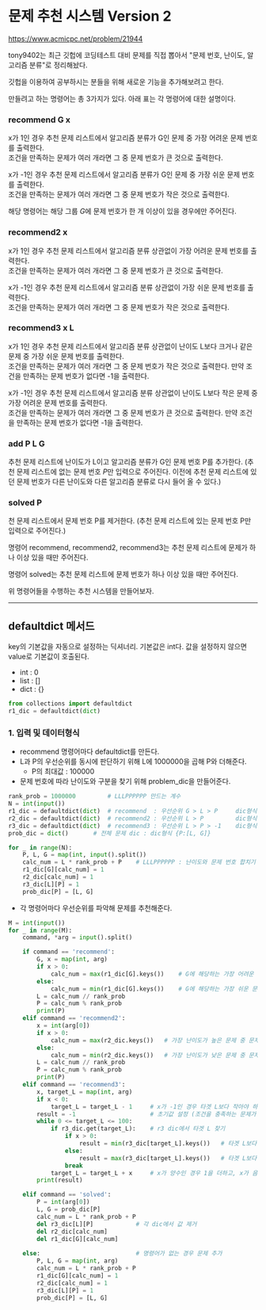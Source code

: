 # 문제 추천 시스템 Version 2
https://www.acmicpc.net/problem/21944

tony9402는 최근 깃헙에 코딩테스트 대비 문제를 직접 뽑아서 "문제 번호, 난이도, 알고리즘 분류"로 정리해놨다.

깃헙을 이용하여 공부하시는 분들을 위해 새로운 기능을 추가해보려고 한다.

만들려고 하는 명령어는 총 3가지가 있다. 아래 표는 각 명령어에 대한 설명이다.

### recommend G x
x가 1인 경우 추천 문제 리스트에서 알고리즘 분류가 G인 문제 중 가장 어려운 문제 번호를 출력한다.  
조건을 만족하는 문제가 여러 개라면 그 중 문제 번호가 큰 것으로 출력한다.

x가 -1인 경우 추천 문제 리스트에서 알고리즘 분류가 G인 문제 중 가장 쉬운 문제 번호를 출력한다.  
조건을 만족하는 문제가 여러 개라면 그 중 문제 번호가 작은 것으로 출력한다.

해당 명령어는 해당 그룹 $G$에 문제 번호가 한 개 이상이 있을 경우에만 주어진다.

### recommend2 x
x가 1인 경우 추천 문제 리스트에서 알고리즘 분류 상관없이 가장 어려운 문제 번호를 출력한다.  
조건을 만족하는 문제가 여러 개라면 그 중 문제 번호가 큰 것으로 출력한다.

x가 -1인 경우 추천 문제 리스트에서 알고리즘 분류 상관없이 가장 쉬운 문제 번호를 출력한다.  
조건을 만족하는 문제가 여러 개라면 그 중 문제 번호가 작은 것으로 출력한다.

### recommend3 x L
x가 1인 경우 추천 문제 리스트에서 알고리즘 분류 상관없이 난이도 L보다 크거나 같은 문제 중 가장 쉬운 문제 번호를 출력한다.  
조건을 만족하는 문제가 여러 개라면 그 중 문제 번호가 작은 것으로 출력한다. 만약 조건을 만족하는 문제 번호가 없다면 -1을 출력한다.

x가 -1인 경우 추천 문제 리스트에서 알고리즘 분류 상관없이 난이도 L보다 작은 문제 중 가장 어려운 문제 번호를 출력한다.  
조건을 만족하는 문제가 여러 개라면 그 중 문제 번호가 큰 것으로 출력한다. 만약 조건을 만족하는 문제 번호가 없다면 -1을 출력한다.


### add P L G	
추천 문제 리스트에 난이도가 L이고 알고리즘 분류가 G인 문제 번호 P를 추가한다. (추천 문제 리스트에 없는 문제 번호 $P$만 입력으로 주어진다. 이전에 추천 문제 리스트에 있던 문제 번호가 다른 난이도와 다른 알고리즘 분류로 다시 들어 올 수 있다.)

### solved P
천 문제 리스트에서 문제 번호 P를 제거한다. (추천 문제 리스트에 있는 문제 번호 P만 입력으로 주어진다.)



명령어 recommend, recommend2, recommend3는 추천 문제 리스트에 문제가 하나 이상 있을 때만 주어진다.

명령어 solved는 추천 문제 리스트에 문제 번호가 하나 이상 있을 때만 주어진다.

위 명령어들을 수행하는 추천 시스템을 만들어보자.

---

## defaultdict 메서드
key의 기본값을 자동으로 설정하는 딕셔너리. 기본값은 int다.
값을 설정하지 않으면 value로 기본값이 호출된다.
* int : 0
* list : []
* dict : {}

```python
from collections import defaultdict
r1_dic = defaultdict(dict)
```


### 1. 입력 및 데이터형식

* recommend 명령어마다 defaultdict를 만든다.
* L과 P의 우선순위를 동시에 판단하기 위해 L에 1000000을 곱해 P와 더해준다.
  * P의 최대값 : 100000
* 문제 번호에 따라 난이도와 구분을 찾기 위해 problem_dic을 만들어준다.
```python
rank_prob = 1000000         # LLLPPPPPP 만드는 계수
N = int(input())
r1_dic = defaultdict(dict)  # recommend  : 우선순위 G > L > P     dic형식 {G:{LP:bool}}
r2_dic = defaultdict(dict)  # recommend2 : 우선순위 L > P         dic형식 {LP:bool}
r3_dic = defaultdict(dict)  # recommend3 : 우선순위 L > P > -1    dic형식 {L:{P:bool}}
prob_dic = dict()       # 전체 문제 dic : dic형식 {P:[L, G]}

for _ in range(N):
    P, L, G = map(int, input().split())
    calc_num = L * rank_prob + P    # LLLPPPPPP : 난이도와 문제 번호 합치기
    r1_dic[G][calc_num] = 1
    r2_dic[calc_num] = 1
    r3_dic[L][P] = 1
    prob_dic[P] = [L, G]
```

* 각 명령어마다 우선순위를 파악해 문제를 추천해준다.

```python
M = int(input())
for _ in range(M):
    command, *arg = input().split()

    if command == 'recommend':
        G, x = map(int, arg)
        if x > 0:
            calc_num = max(r1_dic[G].keys())    # G에 해당하는 가장 어려운 문제 (G에 해당하는 값중 -> L이 높고 -> P가 높은 것)
        else:
            calc_num = min(r1_dic[G].keys())    # G에 해당하는 가장 쉬운 문제 (G에 해당하는 값중 -> L이 낮고 -> P가 낮은 것)
        L = calc_num // rank_prob
        P = calc_num % rank_prob
        print(P)
    elif command == 'recommend2':
        x = int(arg[0])
        if x > 0:
            calc_num = max(r2_dic.keys())   # 가장 난이도가 높은 문제 중 문제 번호가 높은 것 (L이 크고 -> P가 큰 것)
        else:
            calc_num = min(r2_dic.keys())   # 가장 난이도가 낮은 문제 중 문제 번호가 낮은 것 (L이 낮고 -> P가 낮은 것)
        L = calc_num // rank_prob
        P = calc_num % rank_prob
        print(P)
    elif command == 'recommend3':
        x, target_L = map(int, arg)
        if x < 0:
            target_L = target_L - 1     # x가 -1인 경우 타겟 L보다 작아야 하므로 1을 빼준다.
        result = -1                     # 초기값 설정 (조건을 충족하는 문제가 없을 경우)
        while 0 <= target_L <= 100:
            if r3_dic.get(target_L):    # r3 dic에서 타겟 L 찾기
                if x > 0:
                    result = min(r3_dic[target_L].keys())   # 타겟 L보다 난이도가 같거나 어려운 문제 중 가장 쉬운 문제 (타겟 L보다 L이 같거나 크고 -> L이 작고 -> P가 낮은 것)
                else:
                    result = max(r3_dic[target_L].keys())   # 타겟 L보다 난이도가 쉬운 문제 중 가장 어려운 문제 (타겟 L보다 L이 작고 -> L이 크고 -> P가 높은 것)
                break
            target_L = target_L + x     # x가 양수인 경우 1을 더하고, x가 음수인 경우 1을 줄여야 한다.
        print(result)

    elif command == 'solved':
        P = int(arg[0])
        L, G = prob_dic[P]
        calc_num = L * rank_prob + P
        del r3_dic[L][P]            # 각 dic에서 값 제거
        del r2_dic[calc_num]
        del r1_dic[G][calc_num]
        
    else:                           # 명령어가 없는 경우 문제 추가
        P, L, G = map(int, arg)
        calc_num = L * rank_prob + P
        r1_dic[G][calc_num] = 1
        r2_dic[calc_num] = 1
        r3_dic[L][P] = 1
        prob_dic[P] = [L, G]
```



